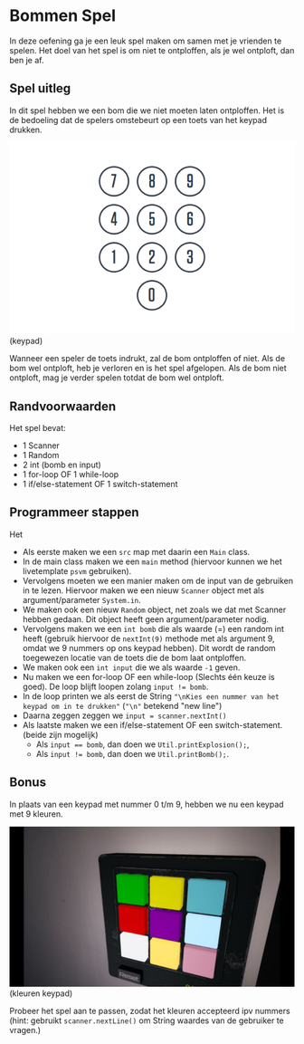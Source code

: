 # Bommen Spel

In deze oefening ga je een leuk spel maken om samen met je vrienden te spelen.
Het doel van het spel is om niet te ontploffen, als je wel ontploft, dan ben je af.

## Spel uitleg

In dit spel hebben we een bom die we niet moeten laten ontploffen. 
Het is de bedoeling dat de spelers omstebeurt op een toets van het keypad drukken.

![Keypad](./resources/numbers.png)
(keypad)

Wanneer een speler de toets indrukt, zal de bom ontploffen of niet.
Als de bom wel ontploft, heb je verloren en is het spel afgelopen.
Als de bom niet ontploft, mag je verder spelen totdat de bom wel ontploft.

## Randvoorwaarden

Het spel bevat:
- 1 Scanner
- 1 Random
- 2 int (bomb en input)
- 1 for-loop OF 1 while-loop 
- 1 if/else-statement OF 1 switch-statement

## Programmeer stappen

Het 

- Als eerste maken we een `src` map met daarin een `Main` class.
- In de main class maken we een `main` method (hiervoor kunnen we het livetemplate `psvm` gebruiken).
- Vervolgens moeten we een manier maken om de input van de gebruiken in te lezen. 
 Hiervoor maken we een nieuw `Scanner` object met als argument/parameter `System.in`.
- We maken ook een nieuw `Random` object, net zoals we dat met Scanner hebben gedaan. 
 Dit object heeft geen argument/parameter nodig.
- Vervolgens maken we een `int bomb` die als waarde (=) een random int heeft 
 (gebruik hiervoor de `nextInt(9)` methode met als argument 9, omdat we 9 nummers op ons keypad hebben). Dit wordt de random toegewezen locatie van de toets die de bom laat ontploffen.
- We maken ook een `int input` die we als waarde `-1` geven.
- Nu maken we een for-loop OF een while-loop (Slechts één keuze is goed). 
 De loop blijft loopen zolang `input != bomb`.
- In de loop printen we als eerst de String `"\nKies een nummer van het keypad om in te drukken"` 
 (`"\n"` betekend "new line")
- Daarna zeggen zeggen we `input = scanner.nextInt()`
- Als laatste maken we een if/else-statement OF een switch-statement. (beide zijn mogelijk)
  - Als `input == bomb`, dan doen we `Util.printExplosion();`,
  - Als `input != bomb`, dan doen we `Util.printBomb();`.

## Bonus
In plaats van een keypad met nummer 0 t/m 9, hebben we nu een keypad met 9 kleuren.

![kleuren](./resources/colors.jpg)
(kleuren keypad)

Probeer het spel aan te passen, zodat het kleuren accepteerd ipv nummers
(hint: gebruikt `scanner.nextLine()` om String waardes van de gebruiker te vragen.)